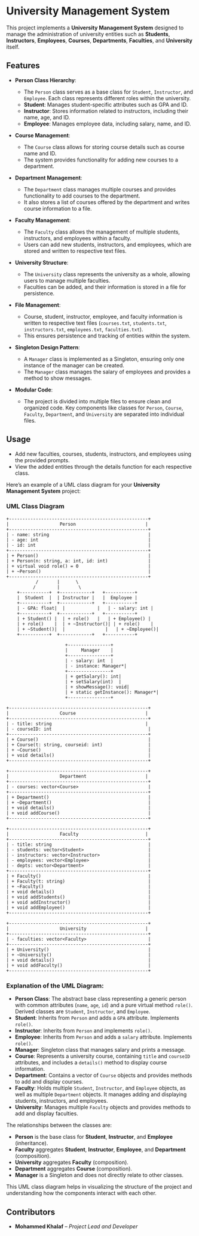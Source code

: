 # University Management System

This project implements a **University Management System** designed to manage the administration of university entities such as **Students**, **Instructors**, **Employees**, **Courses**, **Departments**, **Faculties**, and **University** itself.

## Features

- **Person Class Hierarchy**: 
  - The `Person` class serves as a base class for `Student`, `Instructor`, and `Employee`. Each class represents different roles within the university.
  - **Student**: Manages student-specific attributes such as GPA and ID.
  - **Instructor**: Stores information related to instructors, including their name, age, and ID.
  - **Employee**: Manages employee data, including salary, name, and ID.

- **Course Management**: 
  - The `Course` class allows for storing course details such as course name and ID.
  - The system provides functionality for adding new courses to a department.

- **Department Management**:
  - The `Department` class manages multiple courses and provides functionality to add courses to the department.
  - It also stores a list of courses offered by the department and writes course information to a file.

- **Faculty Management**:
  - The `Faculty` class allows the management of multiple students, instructors, and employees within a faculty.
  - Users can add new students, instructors, and employees, which are stored and written to respective text files.

- **University Structure**:
  - The `University` class represents the university as a whole, allowing users to manage multiple faculties.
  - Faculties can be added, and their information is stored in a file for persistence.

- **File Management**:
  - Course, student, instructor, employee, and faculty information is written to respective text files (`courses.txt`, `students.txt`, `instructors.txt`, `employees.txt`, `faculties.txt`).
  - This ensures persistence and tracking of entities within the system.

- **Singleton Design Pattern**:
  - A `Manager` class is implemented as a Singleton, ensuring only one instance of the manager can be created.
  - The `Manager` class manages the salary of employees and provides a method to show messages.

- **Modular Code**:
  - The project is divided into multiple files to ensure clean and organized code. Key components like classes for `Person`, `Course`, `Faculty`, `Department`, and `University` are separated into individual files.

## Usage

- Add new faculties, courses, students, instructors, and employees using the provided prompts.
- View the added entities through the details function for each respective class.


Here’s an example of a UML class diagram for your **University Management System** project:

### UML Class Diagram

```plaintext
+----------------------------------------------------+
|                   Person                          |
+----------------------------------------------------+
| - name: string                                     |
| - age: int                                         |
| - id: int                                          |
+----------------------------------------------------+
| + Person()                                         |
| + Person(n: string, a: int, id: int)               |
| + virtual void role() = 0                          |
| + ~Person()                                        |
+----------------------------------------------------+
           /       |      \
          /        |       \
    +-----------+  +------------+   +-----------+
    |  Student  |  | Instructor |   |  Employee |
    +-----------+  +------------+   +-----------+
    | - GPA: float|  |            |   | - salary: int |
    +-----------+  +------------+   +-----------+
    | + Student() |  | + role()   |   | + Employee() |
    | + role()    |  | + ~Instructor()| | + role()    |
    | + ~Student()|  |               |   | + ~Employee()|
    +-----------+  +------------+   +-----------+

                      +----------------+
                      |     Manager    |
                      +----------------+
                      | - salary: int  |
                      | - instance: Manager*|
                      +----------------+
                      | + getSalary(): int|
                      | + setSalary(int)  |
                      | + showMessage(): void|
                      | + static getInstance(): Manager*|
                      +----------------+

+----------------------------------------------------+
|                   Course                          |
+----------------------------------------------------+
| - title: string                                   |
| - courseID: int                                    |
+----------------------------------------------------+
| + Course()                                         |
| + Course(t: string, courseid: int)                 |
| + ~Course()                                        |
| + void details()                                   |
+----------------------------------------------------+

+----------------------------------------------------+
|                   Department                      |
+----------------------------------------------------+
| - courses: vector<Course>                          |
+----------------------------------------------------+
| + Department()                                     |
| + ~Department()                                    |
| + void details()                                   |
| + void addCourse()                                 |
+----------------------------------------------------+

+----------------------------------------------------+
|                   Faculty                         |
+----------------------------------------------------+
| - title: string                                    |
| - students: vector<Student>                        |
| - instructors: vector<Instructor>                  |
| - employees: vector<Employee>                      |
| - depts: vector<Department>                        |
+----------------------------------------------------+
| + Faculty()                                        |
| + Faculty(t: string)                               |
| + ~Faculty()                                       |
| + void details()                                   |
| + void addStudents()                               |
| + void addInstructor()                             |
| + void addEmployee()                               |
+----------------------------------------------------+

+----------------------------------------------------+
|                   University                      |
+----------------------------------------------------+
| - faculties: vector<Faculty>                       |
+----------------------------------------------------+
| + University()                                     |
| + ~University()                                    |
| + void details()                                   |
| + void addFaculty()                                |
+----------------------------------------------------+
```

### Explanation of the UML Diagram:

- **Person Class**: The abstract base class representing a generic person with common attributes (`name`, `age`, `id`) and a pure virtual method `role()`. Derived classes are `Student`, `Instructor`, and `Employee`.
- **Student**: Inherits from `Person` and adds a `GPA` attribute. Implements `role()`.
- **Instructor**: Inherits from `Person` and implements `role()`. 
- **Employee**: Inherits from `Person` and adds a `salary` attribute. Implements `role()`.
- **Manager**: Singleton class that manages salary and prints a message.
- **Course**: Represents a university course, containing `title` and `courseID` attributes, and includes a `details()` method to display course information.
- **Department**: Contains a vector of `Course` objects and provides methods to add and display courses.
- **Faculty**: Holds multiple `Student`, `Instructor`, and `Employee` objects, as well as multiple `Department` objects. It manages adding and displaying students, instructors, and employees.
- **University**: Manages multiple `Faculty` objects and provides methods to add and display faculties.

The relationships between the classes are:

- **Person** is the base class for **Student**, **Instructor**, and **Employee** (inheritance).
- **Faculty** aggregates **Student**, **Instructor**, **Employee**, and **Department** (composition).
- **University** aggregates **Faculty** (composition).
- **Department** aggregates **Course** (composition).
- **Manager** is a Singleton and does not directly relate to other classes.

This UML class diagram helps in visualizing the structure of the project and understanding how the components interact with each other.

## Contributors

- **Mohammed Khalaf** – *Project Lead and Developer*


